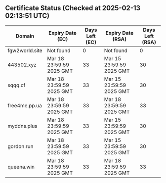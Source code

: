 ## Certificate Status (Checked at 2025-02-13 02:13:51 UTC)
| Domain | Expiry Date (EC) | Days Left (EC) | Expiry Date (RSA) | Days Left (RSA) |
|--------|-------------------|----------------|--------------------|--------------------|
| fgw2world.site | Not found | 0 | Not found | 0 |
| 443502.xyz | Mar 18 23:59:59 2025 GMT | 33 | Mar 15 23:59:59 2025 GMT | 30 |
| sqqq.cf | Mar 18 23:59:59 2025 GMT | 33 | Mar 15 23:59:59 2025 GMT | 30 |
| free4me.pp.ua | Mar 18 23:59:59 2025 GMT | 33 | Mar 18 23:59:59 2025 GMT | 33 |
| myddns.plus | Mar 18 23:59:59 2025 GMT | 33 | Mar 15 23:59:59 2025 GMT | 30 |
| gordon.run | Mar 18 23:59:59 2025 GMT | 33 | Mar 15 23:59:59 2025 GMT | 30 |
| queena.win | Mar 18 23:59:59 2025 GMT | 33 | Mar 18 23:59:59 2025 GMT | 33 |
